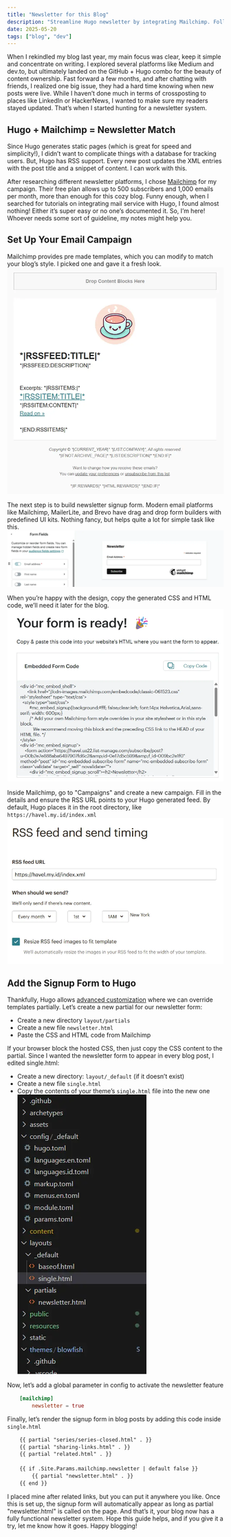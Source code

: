 ```yaml
---
title: "Newsletter for this Blog"
description: "Streamline Hugo newsletter by integrating Mailchimp. Follow our step by step guide for efficient setup that boosts online engagement."
date: 2025-05-20
tags: ["blog", "dev"]
---
```


When I rekindled my blog last year, my main focus was clear, keep it simple and concentrate on writing. I explored several platforms like Medium and dev.to, but ultimately landed on the GitHub + Hugo combo for the beauty of content ownership.
Fast forward a few months, and after chatting with friends, I realized one big issue, they had a hard time knowing when new posts were live. While I haven’t done much in terms of crossposting to places like LinkedIn or HackerNews, I wanted to make sure my readers stayed updated. That’s when I started hunting for a newsletter system.

## Hugo + Mailchimp = Newsletter Match

Since Hugo generates static pages (which is great for speed and simplicity!), I didn’t want to complicate things with a database for tracking users. But, Hugo has RSS support. Every new post updates the XML entries with the post title and a snippet of content. I can work with this.

After researching different newsletter platforms, I chose [Mailchimp](https://mailchimp.com/) for my campaign. Their free plan allows up to 500 subscribers and 1,000 emails per month, more than enough for this cozy blog.
Funny enough, when I searched for tutorials on integrating mail service with Hugo, I found almost nothing! Either it’s super easy or no one’s documented it. So, I’m here! Whoever needs some sort of guideline, my notes might help you.

## Set Up Your Email Campaign

Mailchimp provides pre made templates, which you can modify to match your blog’s style. I picked one and gave it a fresh look.
![emailtemplate](./gohugo-newsletter-0.webp)

The next step is to build newsletter signup form. Modern email platforms like Mailchimp, MailerLite, and Brevo have drag and drop form builders with predefined UI kits. Nothing fancy, but helps quite a lot for simple task like this.
![form](./gohugo-newsletter-1.webp)

When you’re happy with the design, copy the generated CSS and HTML code, we’ll need it later for the blog.
![htmlembed](./gohugo-newsletter-2.webp)

Inside Mailchimp, go to "Campaigns" and create a new campaign. Fill in the details and ensure the RSS URL points to your Hugo generated feed. By default, Hugo places it in the root directory, like `https://havel.my.id/index.xml`
![rssurl](./gohugo-newsletter-3.webp)

## Add the Signup Form to Hugo

Thankfully, Hugo allows [advanced customization](https://gohugo.io/hugo-modules/theme-components/) where we can override templates partially. Let’s create a new partial for our newsletter form:

- Create a new directory `layout/partials`
- Create a new file `newsletter.html`
- Paste the CSS and HTML code from Mailchimp

If your browser block the hosted CSS, then just copy the CSS content to the partial.
Since I wanted the newsletter form to appear in every blog post, I edited single.html:

- Create a new directory: `layout/_default` (if it doesn’t exist)
- Create a new file `single.html`
- Copy the contents of your theme’s `single.html` file into the new one
![dirstructure](./gohugo-newsletter-4.webp)

Now, let’s add a global parameter in config to activate the newsletter feature

```toml
    [mailchimp]
        newsletter = true
```

Finally, let’s render the signup form in blog posts by adding this code inside `single.html`

```html
    {{ partial "series/series-closed.html" . }}
    {{ partial "sharing-links.html" . }}
    {{ partial "related.html" . }}  

    {{ if .Site.Params.mailchimp.newsletter | default false }}
        {{ partial "newsletter.html" . }}
    {{ end }}
```

I placed mine after related links, but you can put it anywhere you like. Once this is set up, the signup form will automatically appear as long as partial "newsletter.html" is called on the page.
And that’s it, your blog now has a fully functional newsletter system. Hope this guide helps, and if you give it a try, let me know how it goes. Happy blogging!
